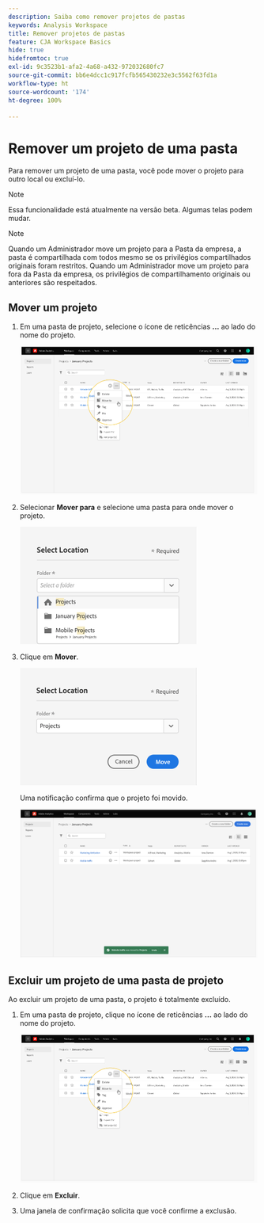 ```yaml
---
description: Saiba como remover projetos de pastas
keywords: Analysis Workspace
title: Remover projetos de pastas
feature: CJA Workspace Basics
hide: true
hidefromtoc: true
exl-id: 9c3523b1-afa2-4a68-a432-972032680fc7
source-git-commit: bb6e4dcc1c917fcfb565430232e3c5562f63fd1a
workflow-type: ht
source-wordcount: '174'
ht-degree: 100%

---
```


# Remover um projeto de uma pasta

Para remover um projeto de uma pasta, você pode mover o projeto para outro local ou excluí-lo.

>[!NOTE]
>
>Essa funcionalidade está atualmente na versão beta. Algumas telas podem mudar.

>[!NOTE]
>
>Quando um Administrador move um projeto para a Pasta da empresa, a pasta é compartilhada com todos mesmo se os privilégios compartilhados originais foram restritos. Quando um Administrador move um projeto para fora da Pasta da empresa, os privilégios de compartilhamento originais ou anteriores são respeitados.

## Mover um projeto

1. Em uma pasta de projeto, selecione o ícone de reticências **...** ao lado do nome do projeto.

   ![](/help/analysis-workspace/build-workspace-project/assets/move1.png)

1. Selecionar **Mover para** e selecione uma pasta para onde mover o projeto.

   ![](/help/analysis-workspace/build-workspace-project/assets/move-select-location.png)

1. Clique em **Mover**.

   ![](/help/analysis-workspace/build-workspace-project/assets/move-click-move.png)

   Uma notificação confirma que o projeto foi movido.

   ![](/help/analysis-workspace/build-workspace-project/assets/move-project-moved.png)

## Excluir um projeto de uma pasta de projeto

Ao excluir um projeto de uma pasta, o projeto é totalmente excluído.

1. Em uma pasta de projeto, clique no ícone de reticências **...** ao lado do nome do projeto.

   ![](/help/analysis-workspace/build-workspace-project/assets/move1.png)

1. Clique em **Excluir**.

1. Uma janela de confirmação solicita que você confirme a exclusão.
